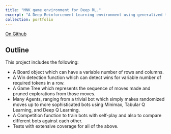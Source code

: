```yaml
---
title: "MNK game environment for Deep RL."
excerpt: "A Deep Reinforcement Learning environment using generalized tic-tac-toe.<br/><br/><img src='/images/mnk.png' width='400'>"
collection: portfolio
---
```


[On Github](https://github.com/projectaligned/mnk)

## Outline
This project includes the following:
- A Board object which can have a variable number of rows and columns.
- A Win detection function which can detect wins for variable number of required tokens in a row.
- A Game Tree which represents the sequence of moves made and pruned explorations from those moves.
- Many Agents, ranging from a trivial bot which simply makes randomized moves up to more sophisticated bots using Minimax, Tabular Q Learning, and Deep Q Learning.
- A Competition function to train bots with self-play and also to compare different bots against each other.
- Tests with extensive coverage for all of the above.
